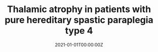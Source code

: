 ---
title: "Thalamic atrophy in patients with pure hereditary spastic paraplegia type 4"
authors:
- Francisco J. Navas Sánchez
- Alberto Fernández Pena
- Daniel Martín de Blas
- Yasser Alemán Gómez
- Luis Marcos Vidal
- Juan A. Guzmán de Villoria
- Pilar Fernández García
- Julia Romero
- Irene Catalina
- Laura Lillo
- José L. Muñóz Blanco
- Andrés Ordóñez Ugalde
- Beatriz Quintáns
- Julio Pardo
- María Jesús Sobrido
- Susana Carmona
- Francisco Grandas
- Manuel Desco
date: "2021-01-01T00:00:00Z"
doi: ""
publishDate: "2021-01-01T00:00:00Z"
publication_types: ["2"]
publication: "In *Journal of Neurology*"
tags:
- Others
featured: false
links:
- name: Link
  url: https://link.springer.com/article/10.1007/s00415-020-10387-4
---
